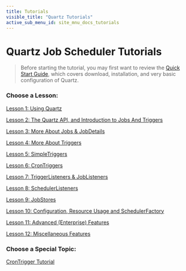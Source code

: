 ```yaml
---
title: Tutorials
visible_title: "Quartz Tutorials"
active_sub_menu_id: site_mnu_docs_tutorials
---
```

# Quartz Job Scheduler Tutorials

<blockquote>
Before starting the tutorial, you may first want to review the <a href="/documentation/quartz-2.4.x/quick-start.html">Quick Start Guide</a>, which covers download, installation, and very basic configuration of Quartz.
</blockquote>


### Choose a Lesson:

<a href="/documentation/quartz-2.4.x/tutorials/tutorial-lesson-01.html" title="Tutorial Lesson1">Lesson 1: Using Quartz</a>

<a href="/documentation/quartz-2.4.x/tutorials/tutorial-lesson-02.html" title="Tutorial Lesson2">Lesson 2: The Quartz API, and Introduction to Jobs And Triggers</a>

<a href="/documentation/quartz-2.4.x/tutorials/tutorial-lesson-03.html" title="Tutorial Lesson3">Lesson 3: More About Jobs &amp; JobDetails</a>

<a href="/documentation/quartz-2.4.x/tutorials/tutorial-lesson-04.html" title="Tutorial Lesson4">Lesson 4: More About Triggers</a>

<a href="/documentation/quartz-2.4.x/tutorials/tutorial-lesson-05.html" title="Tutorial Lesson5">Lesson 5: SimpleTriggers</a>

<a href="/documentation/quartz-2.4.x/tutorials/tutorial-lesson-06.html" title="Tutorial Lesson6">Lesson 6: CronTriggers</a>

<a href="/documentation/quartz-2.4.x/tutorials/tutorial-lesson-07.html" title="Tutorial Lesson7">Lesson 7: TriggerListeners &amp; JobListeners</a>

<a href="/documentation/quartz-2.4.x/tutorials/tutorial-lesson-08.html" title="Tutorial Lesson8">Lesson 8: SchedulerListeners</a>

<a href="/documentation/quartz-2.4.x/tutorials/tutorial-lesson-09.html" title="Tutorial Lesson9">Lesson 9: JobStores</a>

<a href="/documentation/quartz-2.4.x/tutorials/tutorial-lesson-10.html" title="Tutorial Lesson10">Lesson 10: Configuration, Resource Usage and SchedulerFactory</a>

<a href="/documentation/quartz-2.4.x/tutorials/tutorial-lesson-11.html" title="Tutorial Lesson11">Lesson 11: Advanced (Enterprise) Features</a>

<a href="/documentation/quartz-2.4.x/tutorials/tutorial-lesson-12.html" title="Tutorial Lesson12">Lesson 12: Miscellaneous Features</a>

### Choose a Special Topic:

[CronTrigger Tutorial](crontrigger.html)
